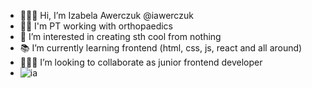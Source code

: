 - 🙋🏼‍♀️ Hi, I’m Izabela Awerczuk @iawerczuk
- 🙌🏻 I'm PT working with orthopaedics
- 👀 I’m interested in creating sth cool from nothing 
- 📚 I’m currently learning frontend (html, css, js, react and all around)
- 👩🏼‍💻 I’m looking to collaborate as junior frontend developer   
- ![ia](https://user-images.githubusercontent.com/76216302/132400144-ed0087ee-6eb0-438b-95ff-9d2f9a5f0dcb.png)
